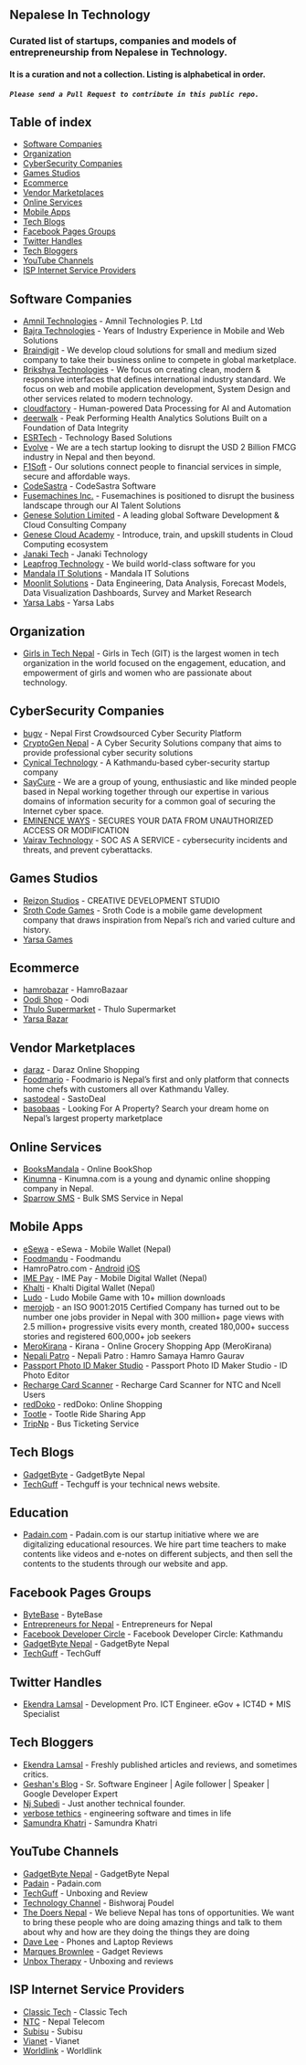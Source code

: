 ## Nepalese In Technology
### Curated list of startups, companies and models of entrepreneurship from Nepalese in Technology.
#### It is a curation and not a collection. Listing is alphabetical in order.
##### `Please send a Pull Request to contribute in this public repo.`

## Table of index
- [Software Companies](#software-companies)
- [Organization](#organization)
- [CyberSecurity Companies](#cybersecurity-companies)
- [Games Studios](#games-studios)
- [Ecommerce](#ecommerce)
- [Vendor Marketplaces](#vendor-marketplaces)
- [Online Services](#online-services)
- [Mobile Apps](#mobile-apps)
- [Tech Blogs](#tech-blogs)
- [Facebook Pages Groups](#facebook-pages-groups)
- [Twitter Handles](#twitter-handles)
- [Tech Bloggers](#tech-bloggers)
- [YouTube Channels](#youtube-channels)
- [ISP Internet Service Providers](#isp-internet-service-providers)


## Software Companies
- [Amnil Technologies](http://amniltech.com/) - Amnil Technologies P. Ltd
- [Bajra Technologies](https://bajratechnologies.com/) - Years of Industry Experience in Mobile and Web Solutions
- [Braindigit](https://braindigit.com/) - We develop cloud solutions for small and medium sized company to take their business online to compete in global marketplace.
- [Brikshya Technologies](https://brikshya.com/) - We focus on creating clean, modern & responsive interfaces that defines international industry standard. We focus on web and mobile application development, System Design and other services related to modern technology.
- [cloudfactory](https://www.cloudfactory.com/) - Human-powered Data Processing for AI and Automation
- [deerwalk](https://www.deerwalk.com/) - Peak Performing Health Analytics Solutions Built on a Foundation of Data Integrity
- [ESRTech](https://esrtech.io/) - Technology Based Solutions
- [Evolve](https://www.evolveasia.co/) - We are a tech startup looking to disrupt the USD 2 Billion FMCG industry in Nepal and then beyond.
- [F1Soft](https://f1soft.com/) - Our solutions connect people to financial services in simple, secure and affordable ways.
- [CodeSastra](https://codesastra.com/) - CodeSastra Software
- [Fusemachines Inc.](https://www.fusemachines.com/) - Fusemachines is positioned to disrupt the business landscape through our AI Talent Solutions
- [Genese Solution Limited](https://www.genesesolution.com/) - A leading global Software Development & Cloud Consulting Company
- [Genese Cloud Academy](https://www.genesecloud.academy/) - Introduce, train, and upskill students in Cloud Computing ecosystem
- [Janaki Tech](http://janakitech.com/) - Janaki Technology
- [Leapfrog Technology](https://www.lftechnology.com/) - We build world-class software for you
- [Mandala IT Solutions](https://mandalaitsolutions.com/) - Mandala IT Solutions
- [Moonlit Solutions](https://www.moonlit.solutions/) - Data Engineering, Data Analysis, Forecast Models, Data Visualization Dashboards, Survey and Market Research
- [Yarsa Labs](https://yarsa.io/) - Yarsa Labs


## Organization
- [Girls in Tech Nepal](https://nepal.girlsintech.org/) - Girls in Tech (GIT) is the largest women in tech organization in the world focused on the engagement, education, and empowerment of girls and women who are passionate about technology.


## CyberSecurity Companies
- [bugv](https://bugv.io/) - Nepal First Crowdsourced Cyber Security Platform
- [CryptoGen Nepal](https://cryptogennepal.com/) - A Cyber Security Solutions company that aims to provide professional cyber security solutions
- [Cynical Technology](https://cynicaltechnology.com/) - A Kathmandu-based cyber-security startup company
- [SayCure](https://saycure.io/) - We are a group of young, enthusiastic and like minded people based in Nepal working together through our expertise in various domains of information security for a common goal of securing the Internet cyber space.
- [EMINENCE WAYS](https://eminenceways.com/) - SECURES YOUR DATA FROM UNAUTHORIZED ACCESS OR MODIFICATION
- [Vairav Technology](https://vairav.net/) - SOC AS A SERVICE - cybersecurity incidents and threats, and prevent cyberattacks.


## Games Studios
- [Reizon Studios](https://reizonstudios.com/) - CREATIVE DEVELOPMENT STUDIO
- [Sroth Code Games](https://www.facebook.com/srothcodegames/) - Sroth Code is a mobile game development company that draws inspiration from Nepal’s rich and varied culture and history.
- [Yarsa Games](https://yarsagames.com/)


## Ecommerce
- [hamrobazar](https://hamrobazar.com/) - HamroBazaar
- [Oodi Shop](https://oodi.shop) - Oodi
- [Thulo Supermarket](https://thulo.com/) - Thulo Supermarket
- [Yarsa Bazar](https://yarsabazar.com)


## Vendor Marketplaces
- [daraz](https://daraz.com.np/) - Daraz Online Shopping
- [Foodmario](http://foodmario.com/) - Foodmario is Nepal’s first and only platform that connects home chefs with customers all over Kathmandu Valley.
- [sastodeal](https://sastodeal.com/) - SastoDeal
- [basobaas](https://basobaas.com/) - Looking For A Property? Search your dream home on Nepal’s largest property marketplace


## Online Services 
- [BooksMandala](https://www.booksmandala.com/) - Online BookShop
- [Kinumna](https://www.kinumna.com/) - Kinumna.com is a young and dynamic online shopping company in Nepal.
- [Sparrow SMS](https://sparrowsms.com/) - Bulk SMS Service in Nepal


## Mobile Apps
- [eSewa](https://play.google.com/store/apps/details?id=com.f1soft.esewa) - eSewa - Mobile Wallet (Nepal)
- [Foodmandu](https://play.google.com/store/apps/details?id=com.app.foodmandu) - Foodmandu
- HamroPatro.com - [Android](https://play.google.com/store/apps/details?id=com.hamropatro) [iOS](https://apps.apple.com/np/app/hamro-patro-nepali-calendar/id401074157)
- [IME Pay](https://play.google.com/store/apps/details?id=com.swifttechnology.imepay) - IME Pay - Mobile Digital Wallet (Nepal)
- [Khalti](https://play.google.com/store/apps/details?id=com.khalti) - Khalti Digital Wallet (Nepal)
- [Ludo](https://play.google.com/store/apps/details?id=io.yarsa.games.ludo) - Ludo Mobile Game with 10+ million downloads
- [merojob](https://play.google.com/store/apps/details?id=com.merojob.merojobapp) - an ISO 9001:2015 Certified Company has turned out to be number one jobs provider in Nepal with 300 million+ page views with 2.5 million+ progressive visits every month, created 180,000+ success stories and registered 600,000+ job seekers
- [MeroKirana](https://play.google.com/store/apps/details?id=com.merokirana) - Kirana - Online Grocery Shopping App (MeroKirana)
- [Nepali Patro](https://play.google.com/store/apps/details?id=np.com.nepalipatro) - Nepali Patro : Hamro Samaya Hamro Gaurav
- [Passport Photo ID Maker Studio](https://play.google.com/store/apps/details?id=io.yarsa.passportphotomaker) - Passport Photo ID Maker Studio - ID Photo Editor
- [Recharge Card Scanner](https://play.google.com/store/apps/details?id=np.com.rsubedi.ncellntcservices) - Recharge Card Scanner for NTC and Ncell Users
- [redDoko](https://play.google.com/store/apps/details?id=com.reddoko.buyers) - redDoko: Online Shopping
- [Tootle](https://play.google.com/store/apps/details?id=com.three60.cabioclient) - Tootle Ride Sharing App
- [TripNp](https://play.google.com/store/apps/details?id=com.tripnptechnologies.tripnp) - Bus Ticketing Service


## Tech Blogs
- [GadgetByte](https://www.gadgetbytenepal.com/) - GadgetByte Nepal
- [TechGuff](https://techguff.com/) - Techguff is your technical news website.


## Education
- [Padain.com](https://padain.com/) - Padain.com is our startup initiative where we are digitalizing educational resources. We hire part time teachers to make contents like videos and e-notes on different subjects, and then sell the contents to the students through our website and app.
 

## Facebook Pages Groups
- [ByteBase](https://www.facebook.com/bytebase/) - ByteBase
- [Entrepreneurs for Nepal](https://www.facebook.com/groups/e4nepal/) - Entrepreneurs for Nepal
- [Facebook Developer Circle](https://www.facebook.com/groups/DevCKathmandu/) - Facebook Developer Circle: Kathmandu
- [GadgetByte Nepal](https://www.facebook.com/gadgetbytenepal/) - GadgetByte Nepal
- [TechGuff](https://www.facebook.com/techguff/) - TechGuff


## Twitter Handles
- [Ekendra Lamsal](https://twitter.com/Ekendra) - Development Pro. ICT Engineer. eGov + ICT4D + MIS Specialist

## Tech Bloggers
- [Ekendra Lamsal](https://ekendraonline.com/) - Freshly published articles and reviews, and sometimes critics.
- [Geshan's Blog](https://geshan.com.np/) - Sr. Software Engineer | Agile follower | Speaker | Google Developer Expert
- [Nj Subedi](https://njs.com.np/blog/) - Just another technical founder.
- [verbose tethics](https://blog.sparsh.dev/) - engineering software and times in life
- [Samundra Khatri](https://www.samundrakc.com.np/blog/) - Samundra Khatri

## YouTube Channels
- [GadgetByte Nepal](https://www.youtube.com/user/gadgetbytenepal) - GadgetByte Nepal
- [Padain](https://www.youtube.com/channel/UCydg2NoQN9lMTW1VIMlbGiA/) - Padain.com
- [TechGuff](https://www.youtube.com/channel/UCNoTZPltvFF8TUsYKKNsSSg/) - Unboxing and Review
- [Technology Channel](https://www.youtube.com/channel/UCrIqYP0lBVMxbX9mbRs6Avw/) - Bishworaj Poudel
- [The Doers Nepal](https://www.youtube.com/c/TheDoersNepal/) - We believe Nepal has tons of opportunities. We want to bring these people who are doing amazing things and talk to them about why and how are they doing the things they are doing
- [Dave Lee](https://www.youtube.com/channel/UCVYamHliCI9rw1tHR1xbkfw) - Phones and Laptop Reviews
- [Marques Brownlee](https://www.youtube.com/user/marquesbrownlee) - Gadget Reviews
- [Unbox Therapy](https://www.youtube.com/user/unboxtherapy) - Unboxing and reviews


## ISP Internet Service Providers
- [Classic Tech](https://www.classic.com.np/) - Classic Tech
- [NTC](https://www.ntc.net.np/) - Nepal Telecom
- [Subisu](https://subisu.net.np/) - Subisu
- [Vianet](https://www.vianet.com.np/) - Vianet
- [Worldlink](https://worldlink.com.np/) - Worldlink

